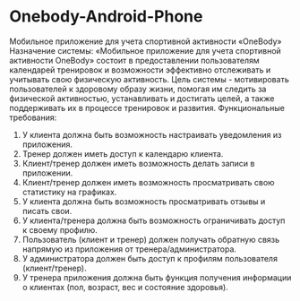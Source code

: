 # Onebody-Android-Phone

Мобильное приложение для учета спортивной активности «OneBody»
Назначение системы: «Мобильное приложение для учета спортивной активности OneBody» состоит в предоставлении пользователям календарей тренировок и возможности эффективно отслеживать и учитывать свою физическую активность.
Цель системы - мотивировать пользователей к здоровому образу жизни, помогая им следить за физической активностью, устанавливать и достигать целей, а также поддерживать их в процессе тренировок и развития.
Функциональные требования:
1)	У клиента должна быть возможность настраивать уведомления из приложения.
2)	Тренер должен иметь доступ к календарю клиента.
3)	Клиент/тренер должен иметь возможность делать записи в приложении.
5)	Клиент/тренер должен иметь возможность просматривать свою статистику на графиках.
6)	У клиента должна быть возможность просматривать отзывы и писать свои.
7)	У клиента/тренера должна быть возможность ограничивать доступ к своему профилю.
8)	Пользователь (клиент и тренер) должен получать обратную связь напрямую из приложения от тренера/администратора.
9)	У администратора должен быть доступ к профилям пользователя (клиент/тренер).
10)	У тренера приложения должна быть функция получения информации о клиентах (пол, возраст, вес и состояние здоровья).

